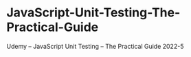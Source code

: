 # JavaScript-Unit-Testing-The-Practical-Guide
 Udemy – JavaScript Unit Testing – The Practical Guide 2022-5
